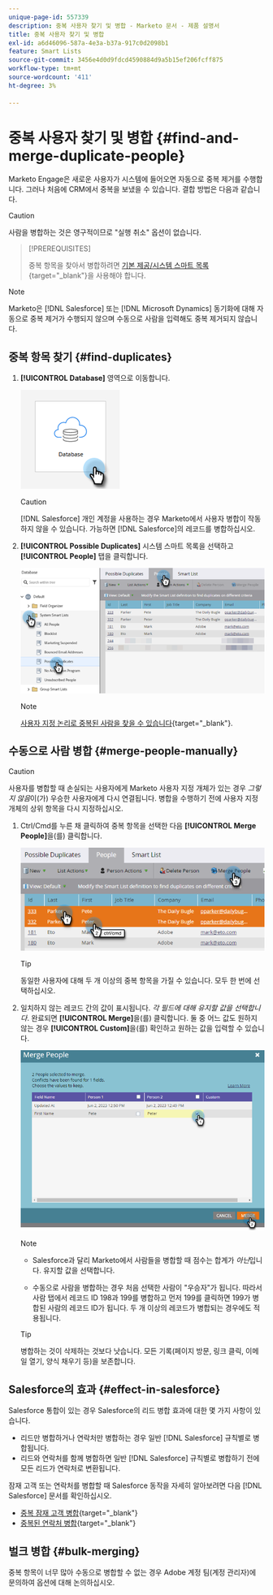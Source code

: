 ```yaml
---
unique-page-id: 557339
description: 중복 사용자 찾기 및 병합 - Marketo 문서 - 제품 설명서
title: 중복 사용자 찾기 및 병합
exl-id: a6d46096-587a-4e3a-b37a-917c0d2098b1
feature: Smart Lists
source-git-commit: 3456e4d0d9fdcd4590884d9a5b15ef206fcff875
workflow-type: tm+mt
source-wordcount: '411'
ht-degree: 3%

---
```


# 중복 사용자 찾기 및 병합 {#find-and-merge-duplicate-people}

Marketo Engage은 새로운 사용자가 시스템에 들어오면 자동으로 중복 제거를 수행합니다. 그러나 처음에 CRM에서 중복을 보냈을 수 있습니다. 결합 방법은 다음과 같습니다.

>[!CAUTION]
>
>사람을 병합하는 것은 영구적이므로 &quot;실행 취소&quot; 옵션이 없습니다.

>[!PREREQUISITES]
>
>중복 항목을 찾아서 병합하려면 [기본 제공/시스템 스마트 목록](/help/marketo/product-docs/core-marketo-concepts/smart-lists-and-static-lists/using-smart-lists/use-built-in-system-smart-lists.md){target="_blank"}을 사용해야 합니다.

>[!NOTE]
>
>Marketo은 [!DNL Salesforce] 또는 [!DNL Microsoft Dynamics] 동기화에 대해 자동으로 중복 제거가 수행되지 않으며 수동으로 사람을 입력해도 중복 제거되지 않습니다.

## 중복 항목 찾기 {#find-duplicates}

1. **[!UICONTROL Database]** 영역으로 이동합니다.

   ![](assets/find-and-merge-duplicate-people-1.png)

   >[!CAUTION]
   >
   >[!DNL Salesforce] 개인 계정을 사용하는 경우 Marketo에서 사용자 병합이 작동하지 않을 수 있습니다. 가능하면 [!DNL Salesforce]의 레코드를 병합하십시오.

1. **[!UICONTROL Possible Duplicates]** 시스템 스마트 목록을 선택하고 **[!UICONTROL People]** 탭을 클릭합니다.

   ![](assets/find-and-merge-duplicate-people-2.png)

   >[!NOTE]
   >
   >[사용자 지정 논리로 중복된 사람을 찾을 수 있습니다](/help/marketo/product-docs/core-marketo-concepts/smart-lists-and-static-lists/managing-people-in-smart-lists/find-duplicate-people-with-custom-logic.md){target="_blank"}.

## 수동으로 사람 병합 {#merge-people-manually}

>[!CAUTION]
>
>사용자를 병합할 때 손실되는 사용자에게 Marketo 사용자 지정 개체가 있는 경우 _그렇지 않음_&#x200B;이(가) 우승한 사용자에게 다시 연결됩니다. 병합을 수행하기 전에 사용자 지정 개체의 상위 항목을 다시 지정하십시오.

1. Ctrl/Cmd를 누른 채 클릭하여 중복 항목을 선택한 다음 **[!UICONTROL Merge People]**&#x200B;을(를) 클릭합니다.

   ![](assets/find-and-merge-duplicate-people-3.png)

   >[!TIP]
   >
   >동일한 사용자에 대해 두 개 이상의 중복 항목을 가질 수 있습니다. 모두 한 번에 선택하십시오.

1. 일치하지 않는 레코드 간의 값이 표시됩니다. _각 필드에 대해 유지할 값을 선택합니다_. 완료되면 **[!UICONTROL Merge]**&#x200B;을(를) 클릭합니다. 둘 중 어느 값도 원하지 않는 경우 **[!UICONTROL Custom]**&#x200B;을(를) 확인하고 원하는 값을 입력할 수 있습니다.

   ![](assets/find-and-merge-duplicate-people-4.png)

   >[!NOTE]
   >
   >* Salesforce과 달리 Marketo에서 사람들을 병합할 때 점수는 합계가 _아닌_&#x200B;입니다. 유지할 값을 선택합니다.
   >
   >* 수동으로 사람을 병합하는 경우 처음 선택한 사람이 &quot;우승자&quot;가 됩니다. 따라서 사람 탭에서 레코드 ID 198과 199를 병합하고 먼저 199를 클릭하면 199가 병합된 사람의 레코드 ID가 됩니다. 두 개 이상의 레코드가 병합되는 경우에도 적용됩니다.

   >[!TIP]
   >
   >병합하는 것이 삭제하는 것보다 낫습니다. 모든 기록(페이지 방문, 링크 클릭, 이메일 열기, 양식 채우기 등)을 보존합니다.

## Salesforce의 효과 {#effect-in-salesforce}

Salesforce 통합이 있는 경우 Salesforce의 리드 병합 효과에 대한 몇 가지 사항이 있습니다.

* 리드만 병합하거나 연락처만 병합하는 경우 일반 [!DNL Salesforce] 규칙별로 병합됩니다.
* 리드와 연락처를 함께 병합하면 일반 [!DNL Salesforce] 규칙별로 병합하기 전에 모든 리드가 연락처로 변환됩니다.

잠재 고객 또는 연락처를 병합할 때 Salesforce 동작을 자세히 알아보려면 다음 [!DNL Salesforce] 문서를 확인하십시오.

* [중복 잠재 고객 병합](https://help.salesforce.com/HTViewHelpDoc?id=leads_merge.htm&language=en_US){target="_blank"}
* [중복된 연락처 병합](https://help.salesforce.com/HTViewHelpDoc?id=contacts_merge.htm&language=en_US){target="_blank"}

## 벌크 병합 {#bulk-merging}

중복 항목이 너무 많아 수동으로 병합할 수 없는 경우 Adobe 계정 팀(계정 관리자)에 문의하여 옵션에 대해 논의하십시오.
